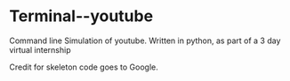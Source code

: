 # Terminal--youtube
Command line Simulation of youtube. Written in python, as part of a 3 day virtual internship

Credit for skeleton code goes to Google.
